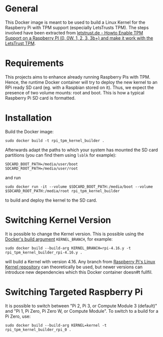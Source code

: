 # General

This Docker image is meant to be used to build a Linux Kernel for the Raspberry Pi with TPM support (especially LetsTrusts TPM). The steps involved have been extracted from [letstrust.de - Howto Enable TPM Support on a Raspberry PI (0, 0W, 1, 2, 3, 3b+) and make it work with the LetsTrust TPM](https://letstrust.de/archives/9-Howto-Enable-TPM-Support-on-a-Raspberry-PI-0,-0W,-1,-2,-3,-3b+-and-make-it-work-with-the-LetsTrust-TPM.html).

# Requirements

This projects aims to enhance already running Raspberry Pis with TPM. Hence, the runtime Docker container will try to deploy the new kernel to an RPi ready SD card (eg. with a Raspbian stored on it).
Thus, we expect the presence of two volume mounts: root and boot. This is how a typical Raspberry Pi SD card is formatted.

# Installation

Build the Docker image:

    sudo docker build -t rpi_tpm_kernel_builder .

Afterwards adapt the paths to which your system has mounted the SD card partitions (you can find them using `lsblk` for example):

    SDCARD_BOOT_PATH=/media/user/boot
    SDCARD_ROOT_PATH=/media/user/root

and run

    sudo docker run -it --volume $SDCARD_BOOT_PATH:/media/boot --volume $SDCARD_ROOT_PATH:/media/root rpi_tpm_kernel_builder
    
to build and deploy the kernel to the SD card.

# Switching Kernel Version

It is possible to change the Kernel version. This is possible using the [Docker's build argument](https://docs.docker.com/engine/reference/builder/#arg) `KERNEL_BRANCH`, for example:

    sudo docker build --build-arg KERNEL_BRANCH=rpi-4.16.y -t rpi_tpm_kernel_builder_rpi-4.16.y .

will build a Kernel with version 4.16. Any branch from [Raspberry Pi's Linux Kernel repository](https://github.com/raspberrypi/linux/branches) can theoretically be used, but newer versions can introduce new dependencies which this Docker container doesn#t fullfil.

# Switching Targeted Raspberry Pi

It is possible to switch between "Pi 2, Pi 3, or Compute Module 3 (default)" and "Pi 1, Pi Zero, Pi Zero W, or Compute Module". To switch to a build for a Pi Zero, use:

    sudo docker build --build-arg KERNEL=kernel -t rpi_tpm_kernel_builder_rpi_0 .
